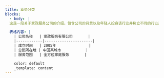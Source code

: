 ```yaml
---
title: 业务分类
blocks:
  - body: |
  这是一段关于家政服务公司的介绍，包含公司的背景以及年轻人投身该行业并树立不同的行业风气。

  表格内容: |
    | 公司名称   | 家政服务有限公司       |
    |------------|----------------------|
    | 成立时间   | 2005年               |
    | 总部所在地 | 中国某城市           |
    | 服务范围   | 全方位家庭服务       |

    color: default
    _template: content
---
```










